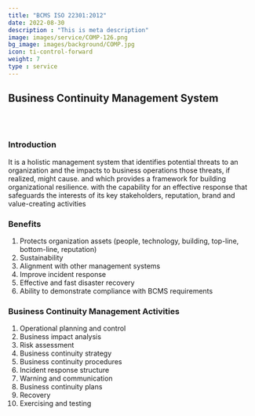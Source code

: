 ```yaml
---
title: "BCMS ISO 22301:2012"
date: 2022-08-30
description : "This is meta description"
image: images/service/COMP-126.png
bg_image: images/background/COMP.jpg
icon: ti-control-forward
weight: 7
type : service
---
```


## Business Continuity Management System
<pre>


</pre>

### Introduction
It is a holistic management system that identifies potential threats to an organization and the impacts to business operations those threats, if realized, might cause. and which provides a framework for building organizational resilience. with the capability for an effective response that safeguards the interests of its key stakeholders, reputation, brand and value-creating activities


### Benefits
1. Protects organization assets (people, technology, building, top-line, bottom-line, reputation)
2. Sustainability
3. Alignment with other management systems
4. Improve incident response 
5. Effective and fast disaster recovery
6. Ability to demonstrate compliance with BCMS requirements

### Business Continuity Management Activities 
1. Operational planning and control
2. Business impact analysis
3. Risk assessment
4. Business continuity strategy
5. Business continuity procedures
6. Incident response structure
7. Warning and communication
8. Business continuity plans
9. Recovery
10. Exercising and testing
